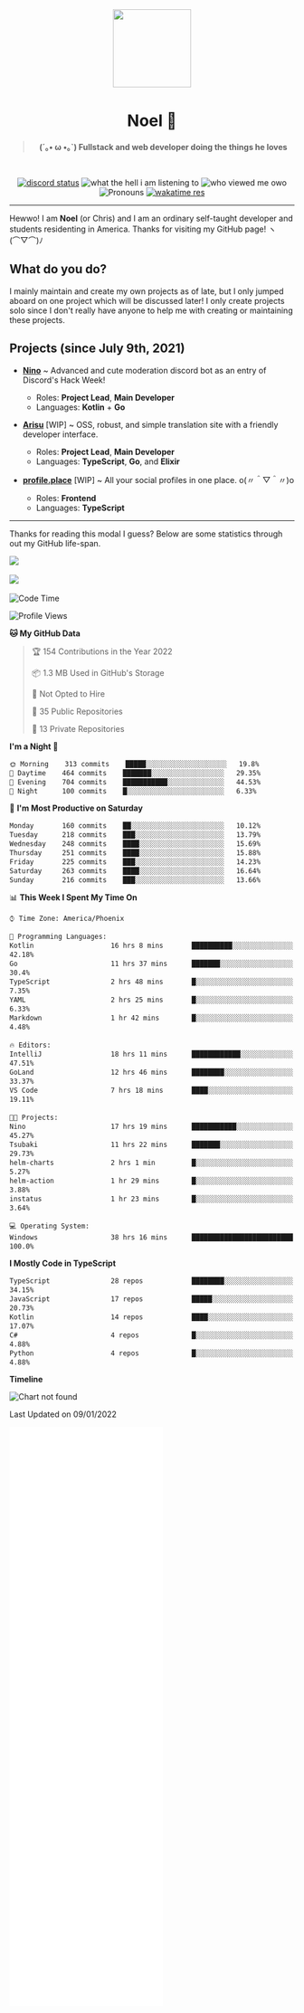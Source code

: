 <div align='center'>
  <div align='center'>
    <img
      src='https://cdn.floofy.dev/art/icons/icon_cinnamonserval.png'
      width='138'
      height='138'
    />
  </div>
  <h1>Noel 🐾</h1>
  <blockquote><strong>(´｡• ω •｡`) Fullstack and web developer doing the things he loves</strong></blockquote>

  <br />

  <a href='https://discord.com/users/280158289667555328' target='_blank'><img alt="discord status" src="https://dev.discordprofiles.me/badge/status/280158289667555328" /></a>
  <img alt="what the hell i am listening to" src="https://dev.discordprofiles.me/badge/spotify/280158289667555328" />
  <img alt="who viewed me owo" src="https://komarev.com/ghpvc/?username=auguwu" />
  <img alt='Pronouns' src='https://img.shields.io/endpoint?url=https://pronoundb.org/shields/6004d014406af11e4593a013' />
  <a href="https://wakatime.com/@auguwu" target='_blank'>
    <img alt='wakatime res' src='https://wakatime.com/badge/user/89736485-42ec-4c0f-a2f3-481db74514dc.svg' />
  </a>
</div>

<hr />

Hewwo! I am **Noel** (or Chris) and I am an ordinary self-taught developer and students residenting in America. Thanks for visiting my GitHub page! ヽ(⌒▽⌒)ﾉ

## What do you do?
I mainly maintain and create my own projects as of late, but I only jumped aboard on one project which will be discussed later! I only create projects
solo since I don't really have anyone to help me with creating or maintaining these projects.

## Projects (since July 9th, 2021)
- [**Nino**](https://nino.sh) ~ Advanced and cute moderation discord bot as an entry of Discord's Hack Week!
  - Roles: **Project Lead**, **Main Developer**
  - Languages: **Kotlin** + **Go**

- [**Arisu**](https://arisu.land) [WIP] ~ OSS, robust, and simple translation site with a friendly developer interface.
  - Roles: **Project Lead**, **Main Developer**
  - Languages: **TypeScript**, **Go**, and **Elixir**

- [**profile.place**](https://profile.place) [WIP] ~ All your social profiles in one place. o(〃＾▽＾〃)o
  - Roles: **Frontend**
  - Languages: **TypeScript**

---

Thanks for reading this modal I guess? Below are some statistics through out my GitHub life-span.

![](https://github-readme-stats.vercel.app/api?username=auguwu&count_private=true&show_icons=true&theme=gruvbox)

![](https://github-readme-stats.vercel.app/api/top-langs/?username=auguwu&layout=compact&theme=gruvbox)

<!--START_SECTION:waka-->
![Code Time](http://img.shields.io/badge/Code%20Time-2%2C610%20hrs%2043%20mins-blue)

![Profile Views](http://img.shields.io/badge/Profile%20Views-56-blue)

**🐱 My GitHub Data** 

> 🏆 154 Contributions in the Year 2022
 > 
> 📦 1.3 MB Used in GitHub's Storage 
 > 
> 🚫 Not Opted to Hire
 > 
> 📜 35 Public Repositories 
 > 
> 🔑 13 Private Repositories  
 > 
**I'm a Night 🦉** 

```text
🌞 Morning    313 commits    █████░░░░░░░░░░░░░░░░░░░░   19.8% 
🌆 Daytime    464 commits    ███████░░░░░░░░░░░░░░░░░░   29.35% 
🌃 Evening    704 commits    ███████████░░░░░░░░░░░░░░   44.53% 
🌙 Night      100 commits    █░░░░░░░░░░░░░░░░░░░░░░░░   6.33%

```
📅 **I'm Most Productive on Saturday** 

```text
Monday       160 commits    ██░░░░░░░░░░░░░░░░░░░░░░░   10.12% 
Tuesday      218 commits    ███░░░░░░░░░░░░░░░░░░░░░░   13.79% 
Wednesday    248 commits    ████░░░░░░░░░░░░░░░░░░░░░   15.69% 
Thursday     251 commits    ████░░░░░░░░░░░░░░░░░░░░░   15.88% 
Friday       225 commits    ███░░░░░░░░░░░░░░░░░░░░░░   14.23% 
Saturday     263 commits    ████░░░░░░░░░░░░░░░░░░░░░   16.64% 
Sunday       216 commits    ███░░░░░░░░░░░░░░░░░░░░░░   13.66%

```


📊 **This Week I Spent My Time On** 

```text
⌚︎ Time Zone: America/Phoenix

💬 Programming Languages: 
Kotlin                   16 hrs 8 mins       ██████████░░░░░░░░░░░░░░░   42.18% 
Go                       11 hrs 37 mins      ███████░░░░░░░░░░░░░░░░░░   30.4% 
TypeScript               2 hrs 48 mins       █░░░░░░░░░░░░░░░░░░░░░░░░   7.35% 
YAML                     2 hrs 25 mins       █░░░░░░░░░░░░░░░░░░░░░░░░   6.33% 
Markdown                 1 hr 42 mins        █░░░░░░░░░░░░░░░░░░░░░░░░   4.48%

🔥 Editors: 
IntelliJ                 18 hrs 11 mins      ████████████░░░░░░░░░░░░░   47.51% 
GoLand                   12 hrs 46 mins      ████████░░░░░░░░░░░░░░░░░   33.37% 
VS Code                  7 hrs 18 mins       ████░░░░░░░░░░░░░░░░░░░░░   19.11%

🐱‍💻 Projects: 
Nino                     17 hrs 19 mins      ███████████░░░░░░░░░░░░░░   45.27% 
Tsubaki                  11 hrs 22 mins      ███████░░░░░░░░░░░░░░░░░░   29.73% 
helm-charts              2 hrs 1 min         █░░░░░░░░░░░░░░░░░░░░░░░░   5.27% 
helm-action              1 hr 29 mins        █░░░░░░░░░░░░░░░░░░░░░░░░   3.88% 
instatus                 1 hr 23 mins        █░░░░░░░░░░░░░░░░░░░░░░░░   3.64%

💻 Operating System: 
Windows                  38 hrs 16 mins      █████████████████████████   100.0%

```

**I Mostly Code in TypeScript** 

```text
TypeScript               28 repos            ████████░░░░░░░░░░░░░░░░░   34.15% 
JavaScript               17 repos            █████░░░░░░░░░░░░░░░░░░░░   20.73% 
Kotlin                   14 repos            ████░░░░░░░░░░░░░░░░░░░░░   17.07% 
C#                       4 repos             █░░░░░░░░░░░░░░░░░░░░░░░░   4.88% 
Python                   4 repos             █░░░░░░░░░░░░░░░░░░░░░░░░   4.88%

```


**Timeline**

![Chart not found](https://raw.githubusercontent.com/auguwu/auguwu/master/charts/bar_graph.png) 


 Last Updated on 09/01/2022
<!--END_SECTION:waka-->

![](./github-metrics.svg)
